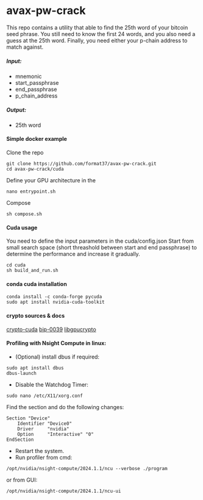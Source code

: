 # avax-pw-crack

This repo contains a utility that able to find the 25th word of your bitcoin seed phrase.
You still need to know the first 24 words, and you also need a guess at the 25th word.
Finally, you need either your p-chain address to match against.

##### Input:
* mnemonic
* start_passphrase
* end_passphrase
* p_chain_address

##### Output:
* 25th word

#### Simple docker example
Clone the repo
```
git clone https://github.com/format37/avax-pw-crack.git
cd avax-pw-crack/cuda
```
Define your GPU architecture in the 
```
nano entrypoint.sh
```
Compose
```
sh compose.sh
```

#### Cuda usage
You need to define the input parameters in the cuda/config.json
Start from small search space (short threashold between start and end passphrase) to determine the performance and increase it gradually.
```
cd cuda
sh build_and_run.sh
```

#### conda cuda installation
```
conda install -c conda-forge pycuda
sudo apt install nvidia-cuda-toolkit
```
#### crypto sources & docs
[crypto-cuda](https://github.com/peihongch/crypto-cuda/)
[bip-0039](https://github.com/bitcoin/bips/blob/master/bip-0039.mediawiki)
[libgpucrypto](https://shader.kaist.edu/sslshader/libgpucrypto/)

#### Profiling with Nsight Compute in linux:
* (Optional) install dbus if required:
```
sudo apt install dbus
dbus-launch
```
* Disable the Watchdog Timer:
```
sudo nano /etc/X11/xorg.conf
```
Find the section and do the following changes:
```
Section "Device"
    Identifier "Device0"
    Driver     "nvidia"
    Option     "Interactive" "0"
EndSection
```
* Restart the system.
* Run profiler from cmd:
```
/opt/nvidia/nsight-compute/2024.1.1/ncu --verbose ./program
```
or from GUI:
```
/opt/nvidia/nsight-compute/2024.1.1/ncu-ui
```
